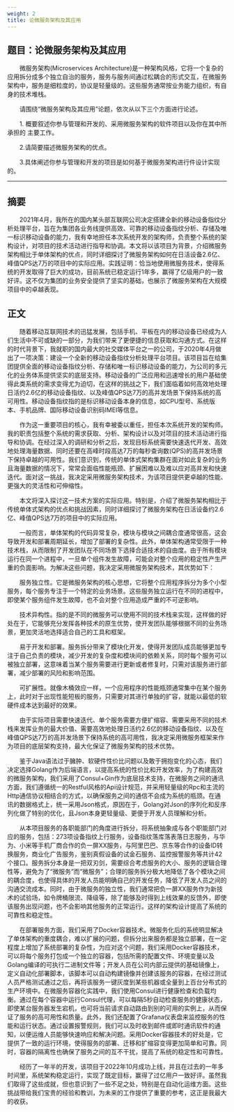 ```yaml
---
weight: 2
title: 论微服务架构及其应用
---
```


## 题目：论微服务架构及其应用

&emsp;&emsp;微服务架构(Microservices Architecture)是一种架构风格，它将一个复杂的应用拆分成多个独立自治的服务，服务与服务间通过松耦合的形式交互，在微服务架构中，服务是细粒度的，协议是轻量级的。这些服务通常按业务能力组织，有自身的技术堆栈。

&emsp;&emsp;请围绕“微服务架构及其应用”论题，依次从以下三个方面进行论述。

&emsp;&emsp;1. 概要叙述你参与管理和开发的、采用微服务架构的软件项目以及你在其中所承担的 主要工作。

&emsp;&emsp;2.请简要描述微服务架构的优点。

&emsp;&emsp;3.具体阐述你参与管理和开发的项目是如何基于微服务架构进行件设计实现的。

---

## 摘要

&emsp;&emsp;2021年4月，我所在的国内某头部互联网公司决定搭建全新的移动设备指纹分析处理平台，旨在为集团各业务线提供高效、可靠的移动设备指纹分析、存储及唯一标识移动设备的能力，我有幸地担任本次系统开发的架构师，负责整个系统的架构设计，对项目的技术活动进行指导和协调。本文将以该项目为背景，介绍微服务架构相比于单体架构的优点，同时详细探讨了微服务架构如何在日活设备2.6亿、峰值QPS达7万的项目中的实际应用。实践证明：恰当地使用微服务技术，使得系统的开发取得了巨大的成功，目前系统已稳定运行1年多，赢得了亿级用户的一致好评。这不仅为集团的业务安全提供了坚实的基础，也展示了微服务架构在大规模项目中的卓越表现。

## 正文

&emsp;&emsp;随着移动互联网技术的迅猛发展，包括手机、平板在内的移动设备已经成为人们生活中不可或缺的一部分，为我们带来了更便捷的信息获取和沟通方式。在这样的时代背景下，我就职的国内最大的社交媒体平台之一的公司，于2020年4月做出了一项决策：建设一个全新的移动设备指纹分析处理平台项目。该项目旨在给集团提供全面的移动设备指纹分析、存储和唯一标识移动设备的能力，为公司的多元化的业务体系提供坚实的底层支持。移动设备的广泛应用和迅速增长的用户基础使得此类系统的需求变得尤为迫切，在这样的挑战之下，我们面临着如何高效地处理日活约2.6亿的移动设备指纹、以及峰值QPS达7万的高并发场景下保持系统的高可用性。移动设备指纹指的是标识移动设备本身的信息，如CPU型号、系统版本、手机品牌、国际移动设备识别码IMEI等信息。

&emsp;&emsp;作为这一重要项目的核心，我有幸被委以重任，担任本次系统开发的架构师。我的职责包括整个系统的需求获取、分析、架构设计以及对项目的技术活动进行指导和协调。在经过深入的调研和分析之后，发现目标系统需要快速迭代开发、高效地处理海量数据、同时还要在高峰时段高达7万的每秒查询数(QPS)的高并发场景下保持卓越的可用性。我们意识到，传统的单体式架构集群在面对如此复杂的业务且海量数据的情况下，常常会面临性能瓶颈、扩展困难以及难以应对高并发和快速迭代。面对这一挑战，我决定采用微服务架构技术，为该项目提供更卓越的性能、更强大的灵活性和可伸缩性。

&emsp;&emsp;本文将深入探讨这一技术方案的实际应用。特别是，介绍了微服务架构相比于传统单体式架构的优点和挑战因素，同时详细探讨了微服务架构在日活设备约2.6亿、峰值QPS达7万的项目中的实际应用。

&emsp;&emsp;一般而言，单体架构的代码异常复杂，模块与模块之间耦合度通常很高，这会导致开发和部署周期延长，增加了部署的复杂性。此外，单体架构通常受限于一种技术栈，从而限制了开发团队在不同场景下选择合适技术的自由度。由于所有模块运行在同一个进程中，一旦单个组件发生故障，可能会对整个应用的稳定性产生严重的负面影响。为解决这些问题，我决定采用微服务架构技术，其优势如下：

&emsp;&emsp;服务独立性。它是微服务架构的核心思想，它将整个应用程序拆分为多个小型服务，每个服务专注于一个特定的业务场景。这些服务独立运行在不同的进程中，即使某个服务组件发生故障，也不会对整个应用造成严重的不可逆影响。

&emsp;&emsp;技术异构性。指的是不同的微服务可以使用不同的技术栈来实现，这样做的好处在于，它能够充分发挥各种技术的原生优势，使开发团队能够根据不同的业务场景，更加灵活地选择适合自己的工具和框架。

&emsp;&emsp;易于开发和部署。服务拆分带来了模块化开发，使得开发团队成员能够更加专注于自己负责的模块，减少开发的复杂度和模块间的依赖关系，同时每个服务可以被独立部署，这意味着当某个服务需要进行更新或者修复时，只需对该服务进行部署，减少部署的风险和影响范围。

&emsp;&emsp;可扩展性。就像木桶效应一样，一个应用程序的性能瓶颈通常集中在某个服务上，此时对于出现性能短板的服务，只需要对其进行单独的扩容，就能以最低的软硬件成本达到最好的效果。

&emsp;&emsp;由于实际项目需要快速迭代、单个服务需要方便扩缩容、需要采用不同的技术栈来发挥业务的最大价值、需要高效地处理日活约2.6亿的移动设备指纹、以及在峰值QPS达7万的高并发场景下保持系统的高可用性，我决定采用微服务框架来作为项目的底层架构支持，最大化保证了微服务架构的技术优势。

&emsp;&emsp;鉴于Java语法过于臃肿、软硬件性价比问题以及敢于拥抱变化的心态，我们决定选择Golang作为后端语言，以提高系统的性价比和开发效率，为了构建高效的微服务架构，我们采用了Consul+Gin作为底层技术支持，在微服务之间的通讯方面，我们遵循统一的Restful风格的Api设计规范，并采用轻量级的Rpc和主流的Http通信协议相结合的方式，以确保服务之间的通信不会成为系统的瓶颈。在通讯的数据格式上，统一采用Json格式，原因在于，Golang对Json的序列化和反序列化做了特别的优化，且Json本身更轻量级、更便于开发人员理解和分析。

&emsp;&emsp;从本项目服务的各职能部门的角度进行拆分，将系统抽象成与各个职能部门对应的服务，包括：273项设备指纹上行服务，设备指纹落库落表落日志服务，与华为、小米等手机厂商合作的负一屏XX服务，与阿里巴巴、京东等合作的设备ID转换服务，商业化广告服务，鉴别真假设备的试金石服务、监控报警服务等共计42个接口。服务拆分本身是一把双刃剑，需要综合考虑服务的大小、服务的逻辑合理性等，避免为了“微服务”而“微服务”；合理的服务拆分极大地降低了各个模块之间的耦合度，也使得具体的开发人员能明确自己的开发任务，降低了开发人员之间的沟通交流成本。同时，由于微服务的独立性，我们通常把负一屏XX服务作为新技术的试验场，如令牌桶限流、降级等，除了能够及时得到上线效果的反馈外，即使该服务出现问题，也不会影响其他服务的正常运行。这样的架构设计提高了系统的可靠性和稳定性。

&emsp;&emsp;在部署服务方面，我们采用了Docker容器技术。微服务化后的系统明显解决了单体架构的重度耦合，难以扩展的问题，但拆分出来服务都是独立部署，在一定程度上增加了系统部署的复杂性，为应对这个问题，我们采用Docker容器技术，可以将每个服务打包成一个独立的容器，包括所需的配置文件、环境变量以及Golang编译的可执行二进制文件等；开发人员在公司内部云提供的基础镜像上，定义自动化部署脚本，该脚本可以自动构建镜像并创建该服务的容器，在经过测试人员严格测试通过之后，再将该服务一键灰度到某些机器或全量到上百台分布式的生产环境中。在微服务容器化实践中，我们使用Consul进行健康检查和负载均衡。通过在每个容器中运行Consul代理，可以每隔5秒自动检查服务的健康状态，即使某台服务器发生宕机，也可将当前请求自动路由到别的可用的实例上，从而保证了服务的高可用性和质量。此外，我们还配置了Grafana仪表盘来监控服务的性能和运行状态。通过设置报警规则，我们可以及时收到邮件或即时通讯软件的通知，以便运维人员能够快速响应和解决问题。采用Docker容器技术的好处是，它提供了一致的运行环境，使得服务的部署、迁移和扩缩容变得更加简单和可靠。同时，容器的隔离性也确保了服务之间的互不干扰，提高了系统的稳定性和可靠性。

&emsp;&emsp;经历了一年半的开发，该项目于2022年10月成功上线，并且在过去的一年多时间里，系统架构稳定运行，实现了既定目标，赢得了过亿用户一致好评。虽然我们取得了这些成就，但也意识到了一些不足之处，特别是在自动化运维方面。这些挑战带给我们宝贵的经验和教训，为未来的工作提供了重要的参考，这正是我最大的收获。
